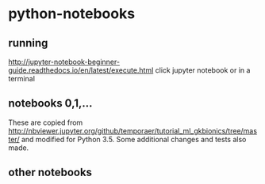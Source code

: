# python-notebooks

## running
http://jupyter-notebook-beginner-guide.readthedocs.io/en/latest/execute.html
click jupyter notebook or in a terminal

## notebooks 0,1,...
These are copied from
http://nbviewer.jupyter.org/github/temporaer/tutorial_ml_gkbionics/tree/master/
and modified for Python 3.5. Some additional changes and tests also made. 

## other notebooks 
